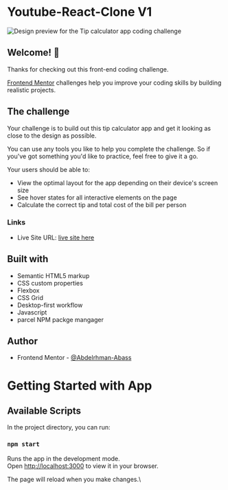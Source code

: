 # Youtube-React-Clone V1

![Design preview for the Tip calculator app coding challenge]()

## Welcome! 👋

Thanks for checking out this front-end coding challenge.

[Frontend Mentor](https://www.frontendmentor.io) challenges help you improve your coding skills by building realistic projects.


## The challenge

Your challenge is to build out this tip calculator app and get it looking as close to the design as possible.

You can use any tools you like to help you complete the challenge. So if you've got something you'd like to practice, feel free to give it a go.

Your users should be able to:

- View the optimal layout for the app depending on their device's screen size
- See hover states for all interactive elements on the page
- Calculate the correct tip and total cost of the bill per person


### Links

- Live Site URL: [live site here](https://abdelrhman-abass.github.io/Tip-calculator-app-solution/)


## Built with

- Semantic HTML5 markup
- CSS custom properties
- Flexbox
- CSS Grid
- Desktop-first workflow
- Javascript
- parcel NPM packge mangager



## Author

- Frontend Mentor - [@Abdelrhman-Abass](https://www.frontendmentor.io/profile/Abdelrhman-Abass)




# Getting Started with App
## Available Scripts

In the project directory, you can run:

### `npm start`

Runs the app in the development mode.\
Open [http://localhost:3000](http://localhost:3000) to view it in your browser.

The page will reload when you make changes.\
